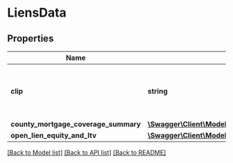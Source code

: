 # LiensData

## Properties
Name | Type | Description | Notes
------------ | ------------- | ------------- | -------------
**clip** | **string** | Unique identification number assigned to each property. | [optional] 
**county_mortgage_coverage_summary** | [**\Swagger\Client\Model\MortgageCoverageSummary**](MortgageCoverageSummary.md) |  | [optional] 
**open_lien_equity_and_ltv** | [**\Swagger\Client\Model\LienEquity**](LienEquity.md) |  | [optional] 

[[Back to Model list]](../../README.md#documentation-for-models) [[Back to API list]](../../README.md#documentation-for-api-endpoints) [[Back to README]](../../README.md)

